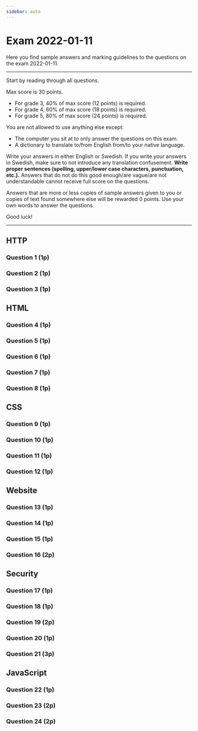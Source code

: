 ```yaml
---
sidebar: auto
---
```

# Exam 2022-01-11
Here you find sample answers and marking guidelines to the questions on the exam 2022-01-11.

<!--
::: danger Point reduction for improper usage of upper-/lowercase characters
As explained in the exam instructions, answers not properly using upper-/lowercase characters will receive point reduction. This time it has only been set to `0.1` points for each answer that do not properly use upper-/lowercase characters, such as answers written with only lowercase characters. Next time this will likely increase.
:::
-->

---

Start by reading through all questions.

Max score is 30 points.

* For grade 3, 40% of max score (12 points) is required.
* For grade 4, 60% of max score (18 points) is required.
* For grade 5, 80% of max score (24 points) is required.

You are not allowed to use anything else except:

* The computer you sit at to only answer the questions on this exam.
* A dictionary to translate to/from English from/to your native language.

Write your answers in either English or Swedish. If you write your answers in Swedish, make sure to not introduce any translation confusement. **Write proper sentences (spelling, upper/lower case characters, punctuation, etc.).** Answers that do not do this good enough/are vague/are not understandable cannot receive full score on the questions.

Answers that are more or less copies of sample answers given to you or copies of text found somewhere else will be rewarded 0 points. Use your own words to answer the questions.

Good luck!

---

## HTTP

### Question 1 (1p)
<ExamQuestion>
<template v-slot:question>

Name the method one should use in HTTP when the request is about:

1. Deleting a resource
2. Retrieving a resource
3. Creating a new resource

**Note**: This question is about HTTP, and not about websites.

You will get:

* 0.33 points for each correct name

</template>
<template v-slot:sample-answer>

1. `DELETE`
2. `GET`
3. `POST`

</template>
<template v-slot:marking-guidelines>

* 0.33 points for each correct name

</template>
</ExamQuestion>




### Question 2 (1p)
<ExamQuestion>
<template v-slot:question>

Specify the status code that should be sent back in HTTP when:

1. The code on the server crashes
2. The request was successfully carried out, and the requested resource is sent back in the body of the response
3. The URI in the request identifies a resource that doesn't exist

You will get:

* 0.33 points for each correct status code

</template>
<template v-slot:sample-answer>

1. `500`
2. `200`
3. `404`

</template>
<template v-slot:marking-guidelines>

* 0.33 points for each correct status code

</template>
</ExamQuestion>





### Question 3 (1p)
<ExamQuestion>
<template v-slot:question>

Explain what the `Accept` header is used for in HTTP, give an example of a value it can have, and explain how that value should be interpreted.

</template>
<template v-slot:sample-answer>

The `Accept` header is used in HTTP requests to tell the server which data format the client wants the body of the response to be in. It can for example have the value `text/html`, which means that the client wants the body of the response to be in HTML. 

</template>
<template v-slot:marking-guidelines>

* 0.33 points for general description
* 0.33 points for sample value
* 0.33 points for description of sample value

</template>
</ExamQuestion>



## HTML



### Question 4 (1p)
<ExamQuestion>
<template v-slot:question>

Place the lines of code below in such order that they form a valid HTML5 document (only place one line of code in each box).

* `<head>`
* `<h1>Welcome!</h1>`
* `</body>`
* `<title>Welcome!</title>`
* `<!DOCTYPE html>`
* `</html>`
* `</head>`
* `<html>`
* `<body>`

You will get:

* 1 point for all in correct order

</template>
<template v-slot:sample-answer>

```html
<!DOCTYPE html>
<html>
    <head>
        <title>Welcome!</title>
    </head>
    <body>
        <h1>Welcome!</h1>
    </body>
</html>
```

</template>
<template v-slot:marking-guidelines>

* 1 point for all in correct order

</template>
</ExamQuestion>




### Question 5 (1p)
<ExamQuestion>
<template v-slot:question>

Name 2 different HTML tags that have an attribute called `href`.

You will get:

* 0.5 points for each correct name
* -0.5 points for each incorrect name
* at least 0 points on the question

</template>
<template v-slot:sample-answer>

* `a`
* `link`

</template>
<template v-slot:marking-guidelines>

* 0.5 points for each correct name
* -0.5 points for each incorrect name
* at least 0 points on the question

</template>
</ExamQuestion>




### Question 6 (1p)
<ExamQuestion>
<template v-slot:question>

Write 4 different values the `type` attribute in an `<input>` element can have.

You will get:

* 0.25 points for each valid value
* -0.25 points for each invalid value
* at least 0 points on the question

</template>
<template v-slot:sample-answer>

* `text`
* `password`
* `hidden`
* `checkbox`

</template>
<template v-slot:marking-guidelines>

* 0.25 points for each valid value
* -0.25 points for each invalid value
* at least 0 points on the question

</template>
</ExamQuestion>




### Question 7 (1p)
<ExamQuestion>
<template v-slot:question>

Below is a small part of the HTML code found on a webpage.

```html
<p>Arsenal is no longer a good football team (>_<) Once they were the best team in all of England.</p>
```

Explain what's wrong with the HTML code, and suggest how it can be improved.

</template>
<template v-slot:sample-answer>

The problem with the HTML code is that `>` and `<` are used as text characters, which they shouldn't be, since they have special meaning in HTML (to indicate the start and end of tags). These should instead be expressed as their character entities, i.e. as `&gt;` and `&lt;` instead.

</template>
<template v-slot:marking-guidelines>

* 0.5 points for explaining what's wrong
* 0.25 points for suggesting a solution to the problem
* 0.25 points for solution mentioning `&gt;` or `&lt;`

</template>
</ExamQuestion>




### Question 8 (1p)
<ExamQuestion>
<template v-slot:question>

David has the following HTML code on a webpage (`[...]` means that not everything is shown):

```html
[...]

<p>I grow up in Habo, where nothing interesting ever happens. But I managed to survive and [...]</p>

<p>When I got my first job and had earned some money, I quickly moved to a better village where [...]</p>

[...]
```

When he looks at the webpage in a web browser, he realizes he wants to have more space between the paragraphs, so he adds two `<br>` elements between the paragraphs in the HTML code. After that it looks good in the web browser.

Is using two `<br>` elements a good solution in this case? If yes, why? If no, why not, and what would be a good solution?

</template>
<template v-slot:sample-answer>

No, it's not good a solution to use two `<br>` elements, because their semantic meaning is to add line breaks to text. In this case, he doesn't want to have more line breaks in the text, but bigger gap between the paragraphs. Adding more vertical margins to the paragraph elements (using CSS) is a better solution.

</template>
<template v-slot:marking-guidelines>

* 0.5 points for why it's bad to use two `<br>` (no semantic meaning)
* 0.5 points for a good solution (margins in CSS)
    * Only 0.4 points for not mentioning *margin* (or possibly *padding*, although margin is more suitable in this case)

</template>
</ExamQuestion>




## CSS



### Question 9 (1p)
<ExamQuestion>
<template v-slot:question>

What is what in the CSS code below?

```css
*{
    color: red;
}
```

Pair each piece of CSS code with the name of the CSS syntax.

CSS names:

* Rule
* Selector
* Declaration
* Property
* Value

CSS code:

* `*{ color: red; }`
* `*`
* `color: red;`
* `color`
* `red`

You will get:

* 0.2 points for each correct pair
* -0.2 points for each wrong pair
* 0 points for unanswered pairs
* at least 0 points on the question

</template>
<template v-slot:sample-answer>

* Rule: `*{ color: red; }`
* Selector: `*`
* Declaration: `color: red;`
* Property: `color`
* Value: `red`

</template>
<template v-slot:marking-guidelines>

* 0.2 points for each correct pair
* -0.2 points for each wrong pair
* 0 points for unanswered pairs
* at least 0 points on the question

</template>
</ExamQuestion>




### Question 10 (1p)
<ExamQuestion>
<template v-slot:question>

Explain what `hover` is in CSS.

</template>
<template v-slot:sample-answer>

`hover` is a pseudo class in CSS, which is a special class an element has when the element is in a certain state. An element gets the `hover` pseudo class when the user has the mouse cursor over the element.

</template>
<template v-slot:marking-guidelines>

* 0.5 points for describing it as *pseudo class* or mentioning *certain state*, or similar
* 0.5 points for describing which *certain state* `hover` is (i.e. mouse over element)

</template>
</ExamQuestion>




### Question 11 (1p)
<ExamQuestion>
<template v-slot:question>

Here is some CSS code:

```css
div.p#span{
    color: red;
}
```

Write HTML code that, with the help of the CSS code above, would contain some red text.

**Note**: You don't need to write an entire HTML document, just the what's inside `<body>`, including `<body>`.

**Note**: Don't write any extra HTML elements not needed (provide a minimal solution).

</template>
<template v-slot:sample-answer>

```html
<body>
    <div class="p" id="span">
        I'll be red!
    </div>
</body>
```

</template>
<template v-slot:marking-guidelines>

* 1 point for an answer that works
* -0.2 points for an answer not including `<body>` as requested

</template>
</ExamQuestion>




### Question 12 (1p)
<ExamQuestion>
<template v-slot:question>

Name 4 different properties in CSS.

You will get:

* 0 points for the first correct correct names
* 0.33 points for each correct name after the first correct
* -0.33 points for each wrong name
* at least 0 points on the question

</template>
<template v-slot:sample-answer>

* `font-size`
* `background-color`
* `font-style`
* `border`

</template>
<template v-slot:marking-guidelines>

* 0 points for the correct correct names
* 0.33 points for each correct name after the first correct
* -0.33 points for each wrong name
* at least 0 points on the question

</template>
</ExamQuestion>





## Website





### Question 13 (1p)
<ExamQuestion>
<template v-slot:question>

On a website, an admin can submit a `<form>` to the server, which then in turn will send a news letter email to all the website's users. When the `<form>` is submitted, which method should the HTTP request to the server have? Justify your answer.

</template>
<template v-slot:sample-answer>

The `<form>` should be submitted with the `POST` method, since the goal of the request is to achieve a side-effect on the server (to send emails). The other option is to use the `GET` method, but that's not suitable since `GET` requests should not have side-effects.

</template>
<template v-slot:marking-guidelines>

* 1 point for correct answer and valid justification (*POST because the request has a side-effect* and *it can't be a GET request because the goal of the request is not to fetch something so only the POST option remains* are valid justifications)

</template>
</ExamQuestion>




### Question 14 (1p)
<ExamQuestion>
<template v-slot:question>

Alice has implemented her own website in Express. After she has published it on the web and it has been running for 2 months, it starts to take long time for her to get back responses from it. She's thinking it might be because many other people on the web has discovered and started to use her website too. To see if that's the case, she wants to change the source code to make it log the URI and method of all incoming HTTP requests, but she doesn't know how to add that functionality.

Explain to Alice what a good way is to add such functionality to her Express application. You don't need to write any code, just a general explanation.

</template>
<template v-slot:sample-answer>

Alice needs to add a middleware function to her Express application that runs for all incoming HTTP request. In this middleware she needs to look at the `request` object to figure out which URI and method that are used in the request, and log them, either using `console.log()` and redirect the output from the application to a file, or by writing the URL and method directly to a file (one line for each HTTP request).

She can then open the files to see the logged values.

</template>
<template v-slot:marking-guidelines>

* 0.5 points for adding a middleware running for all incoming HTTP requests
* 0.5 points for explaining how she "logs" the desired info so she later can read it

</template>
</ExamQuestion>




### Question 15 (1p)
<ExamQuestion>
<template v-slot:question>

An Express application consists of a sequence of middlewares. Does the order of the middlewares matter? Justify your answer.

</template>
<template v-slot:sample-answer>

Yes, often the middlewares aren't independent of each other, and then the order matters. For example, a middleware making use of the user's session must come after the middleware that populates the `request` object with the user's session.

</template>
<template v-slot:marking-guidelines>

* 1 point for correct answer and valid justification

</template>
</ExamQuestion>




### Question 16 (2p)
<ExamQuestion>
<template v-slot:question>

On Bob's website, whenever someone tries to access a page that only a logged in user should be able to access, he currently sends back HTML code showing the text `You need to be logged in to view this page.` to the user. He wants to change this to instead take the user to the login page, and after the user has successfully logged in there, the user should be taken back to the page the user initially tried to access, whichever that is.

Bob is not sure how to implement this new functionality. Explain to Bob which changes he needs to make to his current implementation to make it work as he wants. Be as specific as possible, but since you don't know which language or framework he is using, you can't say any details about those things, so just describe the general procedure in detail.

If you need to make some assumptions about his current solution to write a good answer, then clearly describe which assumptions you make.

</template>
<template v-slot:sample-answer>

When a user is not logged and tries to access a page only logged in users should be able to access, he needs to send back a redirect response that redirects the user to the login page, e.g. `/login`. He also needs to remember which page he should redirect the user back to after the user has successfully logged in. He can do that by adding a querystring parameter in the redirection, e.g. use `/login?redirectUrl=THE_URL_TO_THE_PAGE_THE_USER_WANTED_TO_ACCESS` instead.

Then, when the server receives a login request with the correct credentials, he needs to redirect the user back to the page indicated by the `redirectUrl` parameter by sending back a redirection response leading to that page. Then, when the web browser has sent a GET request for the `THE_URL_TO_THE_PAGE_THE_USER_WANTED_TO_ACCESS` page, the user would finally arrived at the desired page logged in.

</template>
<template v-slot:marking-guidelines>

* 2 points for an answer that is largely OK
* -1 point for not explaining how the web app can remember `THE_URL_TO_THE_PAGE_THE_USER_WANTED_TO_ACCESS`
* -0.5 points for remembering `THE_URL_TO_THE_PAGE_THE_USER_WANTED_TO_ACCESS` in the user's session
* -0.5 points for remembering `THE_URL_TO_THE_PAGE_THE_USER_WANTED_TO_ACCESS` in a cookie
* -0.25 points for redirecting like `/login/THE_URL_TO_THE_PAGE_THE_USER_WANTED_TO_ACCESS` (`THE_URL_TO_THE_PAGE_THE_USER_WANTED_TO_ACCESS` is "extra data", and not an identifier for the login page)
* -0.25 points for each redirect response not clearly mentioned

</template>
</ExamQuestion>




## Security




### Question 17 (1p)
<ExamQuestion>
<template v-slot:question>

Hashing is overall more secure than encryption. HTTPS makes use of encryption. Is it a good idea to replace encryption in HTTPS with hashing in an attempt to make HTTPS even more secure? Justify your answer.

</template>
<template v-slot:sample-answer>

No, it's not a good idea, because in HTTPS, the goal is to make something readable again after it has been encrypted/hashed, but if you use hashing, you can't (easily) make it readable again, since hashing is an operation that has been designed to not be reversible.

</template>
<template v-slot:marking-guidelines>

* 1 point for correct answer and valid justification (not doable in practice/the suggested idea makes no sense)

::: danger Hashing VS Encryption
Some suggests that encryption is more secure than hashing. It's rather the other way around; encryption has been designed to be reversible, and many hashing algorithms has on purpose been designed to be slow, so, in general, hashing is much more secure than encryption, since it is much harder to reverse.
:::

</template>
</ExamQuestion>




### Question 18 (1p)
<ExamQuestion>
<template v-slot:question>

Using bcrypt, the hash value of:

* `fhjr` is ` $2a$12$n2X0JVB1xhE9riOMSkNvtuFsDnkPJJcfvBJw3.a1p/NyVds8.pxXG `
* `skruqpldntrjeska` is `$2a$12$4JXX/1a3mlM4tUqnYkxgq.tHxQ/dfmL1nQK458MWjuh5NrN0sKGa.`

Looking at the two hash values, figuring out which the original passwords are seems quite hard in both cases, but one of them is much easier than the other. Which one is easier to figure out, and why is that one easier to figure out than the other?

</template>
<template v-slot:sample-answer>

To figure out the original password, a hacker can simply try to hash (using bcrypt) different strings, and see if any of them has the same hash value as the sought one. When a match is found, the hacker knows which the original password is (the random string she just hashed). 

The password for `$2a$12$n2X0JVB1xhE9riOMSkNvtuFsDnkPJJcfvBJw3.a1p/NyVds8.pxXG` will be much easier to figure out this way since the original password for this one is much shorter (consists of only 4 characters). A hacker will be able to much faster compute the hash values for all strings consisting of 4 characters compared to all strings consisting of 16 characters for `skruqpldntrjeska`.

</template>
<template v-slot:marking-guidelines>



</template>
</ExamQuestion>




### Question 19 (2p)
<ExamQuestion>
<template v-slot:question>

On a website with user accounts, the following code is used to handle login requests:

```js
// ...
app.post('/login', function(request, response){
    
    const username = request.body.username
    const password = request.body.password
    
    const query = `
        SELECT
            *
        FROM
            accounts
        WHERE
            username = "`+username+`" AND
            password = "`+password+`"
        LIMIT 1
    `
    
    // The query is sent to the database, if we get back a
    // matching account we store it in session to remember
    // which account the user logged in to, etc.
    
})
// ...
```

Enter a username and a password one can use to login to the account that has the password `abc123`, no matter which username that account has.

**Note**: Be explicit about what you enter as username and what you enter as password.

</template>
<template v-slot:sample-answer>

Username: `" OR password = "abc123` \
Password: `abc123`

</template>
<template v-slot:marking-guidelines>

* 2 points for an answer that largely works
* -0.5 points for having a space in a value that shouldn't be there


</template>
</ExamQuestion>




### Question 20 (1p)
<ExamQuestion>
<template v-slot:question>

Is security improved by adding anti-forgery tokens to login forms and logout forms? Justify your answer.

</template>
<template v-slot:sample-answer>

No, that would not increase security, since these forms can't be used to do any dangerous requests for the user.

For example, if a hacker manages to get a user's web browser to unwillingly send a logout request, the only consequence is that the user will be logged out. A bit inconvenient for the the user (she has to manually login again), but otherwise no harm done to the user.

And if a hacker manages to get a user's web browser to unwillingly send a login request, the most probable outcome is that the request will be denied, because the hacker doesn't know the user's username and password. And if the hacker would know these credentials, then she would probably login to the user's account from the hacker's own computer, which would be way easier than trying to exploit valid credentials in a CSRF attack.

</template>
<template v-slot:marking-guidelines>

1 point for an answer that has a valid justification (just saying something like *tokens always makes it more secure*, or explaining how tokens work, is not enough)

</template>
</ExamQuestion>




### Question 21 (3p)
<ExamQuestion>
<template v-slot:question>

Can it be dangerous to open an email in a web browser that contains an image? Justify your answer, and be detailed.

</template>
<template v-slot:sample-answer>

Yes, that can be dangerous if a website incorrectly use GET requests to make changes on the server. Then the following can happen:

1. The user logins on `bank.com`, at which point `bank.com` creates a new session for the user to remember which account she logged in to, and then sends back a cookie with the user's session id to the user's web browser, which the web browser then remembers
2. The user opens the email in her web browser, at which point the web browser sends an HTTP GET request (with the cookie (the session id)) to retrieve the image from the server
3. If the image URL is something like `bank.com/transfer?amount=3000to=hackers-account`, then the web browser would send this GET request to `bank.com`, and `bank.com` would transfer $3000 from the logged in bank account (according to the user's session) to the hacker's account

That is, just by opening the email and load the image, the user could lose money on her bank account if her bank's website incorrectly use GET requests to make changes on the server. But if the bank correctly only use POST requests to make changes on the server, then opening an email with an image in a web browser won't be dangerous (at least can't the described vulnerability be exploited).

</template>
<template v-slot:marking-guidelines>

* 3 points for correct answer and valid justification
* 0 points for just saying *yes, the GET request does not have to be to an image, but can be a bad request* (have to explain how a GET request can be bad)

</template>
</ExamQuestion>





## JavaScript



### Question 22 (1p)
<ExamQuestion>
<template v-slot:question>

Implement the JavaScript function `getSum()` that receives an array with numbers as argument and returns the sum of all the numbers. 

Sample usage:

```js
getSum([1, 2, 3]) // --> 6
getSum([5, 2, 3]) // --> 10
getSum([33]) // --> 33
```

</template>
<template v-slot:sample-answer>

```js
function getSum(numbers){
    let sum = 0
    for(const number of numbers){
        sum += number
    }
    return sum
}
```

</template>
<template v-slot:marking-guidelines>

* 1 point for a solution that works/is very close to working
* -0.1 points for using `var`/`let`/`const`/global variables wrong
* -0.1 points for using a bad variable name (e.g. `arr`, `array`, `arrayOfIntegers` (names should describe the value, not be the datatype, and integer != number))
* -0.1 points for spelling `getSum` wrong
* -0.1 points for being inconsistent with usage of `;`
* -0.1 points for not initializing the sum variable to `0`
* -0.2 points for iterating over indexes instead of values

</template>
</ExamQuestion>




### Question 23 (2p)
<ExamQuestion>
<template v-slot:question>

In JavaScript, a movie with a title and a runtime (in minutes), can be represented as an object like this:

```js
const movie = {
    title: "Shrek",
    runtimeInMinutes: 98
}
```

Implement the function `getLongMovies()`, which receives an array with movie objects as argument, and that returns a new array containing only the movie objects that are strictly longer than the average runtime of the movies it receives.

If it's suitable to create helper functions, do that.

</template>
<template v-slot:sample-answer>

```js
function getLongMovies(movies){
    
    const averageRuntimeInMinutes = getAverageRuntimeInMinutes(movies)
    const longMovies = []
    
    for(const movie of movies){
        if(averageRuntimeInMinutes < movie.runtimeInMinutes){
            longMovies.push(movie)
        }
    }
    
    return movies
    
}

function getAverageRuntimeInMinutes(movies){
    
    let runtimeInMinutesSum = 0
    
    for(const movie of movies){
        runtimeInMinutesSum += movie.runtimeInMinutes
    }
    
    const averageRuntimeInMinutes = runtimeInMinutesSum / movies.length
    
    return averageRuntimeInMinutes
    
}
```

</template>
<template v-slot:marking-guidelines>

* 2 points for a solution that (largely) works
* -0.1 points for being inconsistent with how `;` is used
* -0.1 points for calling `append()` instead of `push()`
* -0.1 points for using `length()` instead of `length`
* -0.1 points for being inconsistent with names (e.g. `movieArr` and `longMovies`)
* -0.2 points for putting `;` after `}` in loop
* -0.2 points for using `var`/`let`/`const`/global variables wrong
* -0.2 points for indentation error
* -0.2 points for using `for in` to iterate over values
* -0.25 points for not returning anything from function
* -0.25 points for calling `getAverageRuntimeInMinutes()` multiple times (e.g. in a loop)
* -0.4 points for iterating over indexes instead of values
* -0.5 points for not having at least 1 suitable helper function

</template>
</ExamQuestion>




### Question 24 (2p)
<ExamQuestion>
<template v-slot:question>

Create the function `createCounter()`, that receives two integers as arguments:

* The first argument represents the counter's start value
* The second argument represents how much the counter should be incremented each time it should be incremented

The function should create and send back a new function. When that new function is called, the counter should be incremented by the amount specified by the second argument, and the current counter value should then be returned.

Sample usage:

```js
const counterA = createCounter(0, 1)
counterA() // --> 1
counterA() // --> 2
counterA() // --> 3
const counterB = createCounter(10, 2)
counterB() // --> 12
counterB() // --> 14
counterA() // --> 4
counterB() // --> 16
```

</template>
<template v-slot:sample-answer>

```js
function createCounter(startValue, incrementStep){
    
    let counter = startValue
    
    return function(){
        counter += incrementStep
        return counter
    }
    
}
```

</template>
<template v-slot:marking-guidelines>

* 2 points for a solution that (largely) works
* -0.2 points for missing `function` keyword

</template>
</ExamQuestion>